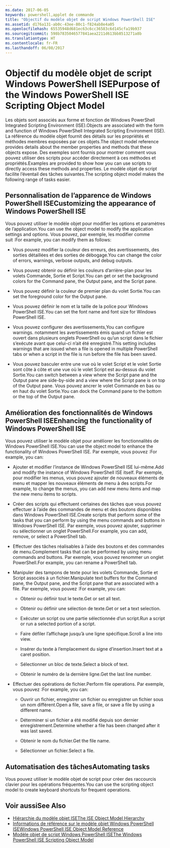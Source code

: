 ```yaml
---
ms.date: 2017-06-05
keywords: powershell,applet de commande
title: "Objectif du modèle objet de script Windows PowerShell ISE"
ms.assetid: d176a131-ab0c-43ee-80c1-f824ab8e4a05
ms.openlocfilehash: 65535948d681ec63c6cc36583c6d145cfa19b937
ms.sourcegitcommit: 598b7835046577841aea2211d613bb8513271a8b
ms.translationtype: HT
ms.contentlocale: fr-FR
ms.lasthandoff: 06/08/2017
---
```

# <a name="purpose-of-the-windows-powershell-ise-scripting-object-model"></a><span data-ttu-id="3fb75-103">Objectif du modèle objet de script Windows PowerShell ISE</span><span class="sxs-lookup"><span data-stu-id="3fb75-103">Purpose of the Windows PowerShell ISE Scripting Object Model</span></span>
  <span data-ttu-id="3fb75-104">Les objets sont associés aux forme et fonction de Windows PowerShell Integrated Scripting Environment (ISE).</span><span class="sxs-lookup"><span data-stu-id="3fb75-104">Objects are associated with the form and function of Windows PowerShell Integrated Scripting Environment (ISE).</span></span> <span data-ttu-id="3fb75-105">La référence du modèle objet fournit des détails sur les propriétés et méthodes membres exposées par ces objets.</span><span class="sxs-lookup"><span data-stu-id="3fb75-105">The object model reference provides details about the member properties and methods that these objects expose.</span></span> <span data-ttu-id="3fb75-106">Des exemples sont fournis pour montrer comment vous pouvez utiliser des scripts pour accéder directement à ces méthodes et propriétés.</span><span class="sxs-lookup"><span data-stu-id="3fb75-106">Examples are provided to show how you can use scripts to directly access these methods and properties.</span></span> <span data-ttu-id="3fb75-107">Le modèle objet de script facilite l’éventail des tâches suivantes.</span><span class="sxs-lookup"><span data-stu-id="3fb75-107">The scripting object model makes the following range of tasks easier.</span></span>

## <a name="customizing-the-appearance-of-windows-powershell-ise"></a><span data-ttu-id="3fb75-108">Personnalisation de l’apparence de Windows PowerShell ISE</span><span class="sxs-lookup"><span data-stu-id="3fb75-108">Customizing the appearance of Windows PowerShell ISE</span></span>
 <span data-ttu-id="3fb75-109">Vous pouvez utiliser le modèle objet pour modifier les options et paramètres de l’application.</span><span class="sxs-lookup"><span data-stu-id="3fb75-109">You can use the object model to modify the application settings and options.</span></span> <span data-ttu-id="3fb75-110">Vous pouvez, par exemple, les modifier comme suit :</span><span class="sxs-lookup"><span data-stu-id="3fb75-110">For example, you can modify them as follows:</span></span>

-   <span data-ttu-id="3fb75-111">Vous pouvez modifier la couleur des erreurs, des avertissements, des sorties détaillées et des sorties de débogage.</span><span class="sxs-lookup"><span data-stu-id="3fb75-111">You can change the color of errors, warnings, verbose outputs, and debug outputs.</span></span>

-   <span data-ttu-id="3fb75-112">Vous pouvez obtenir ou définir les couleurs d’arrière-plan pour les volets Commande, Sortie et Script.</span><span class="sxs-lookup"><span data-stu-id="3fb75-112">You can get or set the background colors for the Command pane, the Output pane, and the Script pane.</span></span>

-   <span data-ttu-id="3fb75-113">Vous pouvez définir la couleur de premier plan du volet Sortie.</span><span class="sxs-lookup"><span data-stu-id="3fb75-113">You can set the foreground color for the Output pane.</span></span>

-   <span data-ttu-id="3fb75-114">Vous pouvez définir le nom et la taille de la police pour Windows PowerShell ISE.</span><span class="sxs-lookup"><span data-stu-id="3fb75-114">You can set the font name and font size for Windows PowerShell ISE.</span></span>

-   <span data-ttu-id="3fb75-115">Vous pouvez configurer des avertissements,</span><span class="sxs-lookup"><span data-stu-id="3fb75-115">You can configure warnings.</span></span> <span data-ttu-id="3fb75-116">notamment les avertissements émis quand un fichier est ouvert dans plusieurs onglets PowerShell ou qu’un script dans le fichier s’exécute avant que celui-ci n’ait été enregistré.</span><span class="sxs-lookup"><span data-stu-id="3fb75-116">This setting includes warnings that are issued when a file is opened in multiple PowerShell tabs or when a script in the file is run before the file has been saved.</span></span>

-   <span data-ttu-id="3fb75-117">Vous pouvez basculer entre une vue où le volet Script et le volet Sortie sont côte à côte et une vue où le volet Script est au-dessus du volet Sortie.</span><span class="sxs-lookup"><span data-stu-id="3fb75-117">You can switch between a view where the Script pane and the Output pane are side-by-side and a view where the Script pane is on top of the Output pane.</span></span> <span data-ttu-id="3fb75-118">Vous pouvez ancrer le volet Commande en bas ou en haut du volet Sortie.</span><span class="sxs-lookup"><span data-stu-id="3fb75-118">You can dock the Command pane to the bottom or the top of the Output pane.</span></span>

## <a name="enhancing-the-functionality-of-windows-powershell-ise"></a><span data-ttu-id="3fb75-119">Amélioration des fonctionnalités de Windows PowerShell ISE</span><span class="sxs-lookup"><span data-stu-id="3fb75-119">Enhancing the functionality of Windows PowerShell ISE</span></span>
 <span data-ttu-id="3fb75-120">Vous pouvez utiliser le modèle objet pour améliorer les fonctionnalités de Windows PowerShell ISE.</span><span class="sxs-lookup"><span data-stu-id="3fb75-120">You can use the object model to enhance the functionality of Windows PowerShell ISE.</span></span> <span data-ttu-id="3fb75-121">Par exemple, vous pouvez :</span><span class="sxs-lookup"><span data-stu-id="3fb75-121">For example, you can:</span></span>

-   <span data-ttu-id="3fb75-122">Ajouter et modifier l’instance de Windows PowerShell ISE lui-même.</span><span class="sxs-lookup"><span data-stu-id="3fb75-122">Add and modify the instance of Windows PowerShell ISE itself.</span></span> <span data-ttu-id="3fb75-123">Par exemple, pour modifier les menus, vous pouvez ajouter de nouveaux éléments de menu et mapper les nouveaux éléments de menu à des scripts.</span><span class="sxs-lookup"><span data-stu-id="3fb75-123">For example, to change the menus, you can add new menu items and map the new menu items to scripts.</span></span>

-   <span data-ttu-id="3fb75-124">Créer des scripts qui effectuent certaines des tâches que vous pouvez effectuer à l’aide des commandes de menu et des boutons disponibles dans Windows PowerShell ISE.</span><span class="sxs-lookup"><span data-stu-id="3fb75-124">Create scripts that perform some of the tasks that you can perform by using the menu commands and buttons in Windows PowerShell ISE.</span></span> <span data-ttu-id="3fb75-125">Par exemple, vous pouvez ajouter, supprimer ou sélectionner un onglet PowerShell.</span><span class="sxs-lookup"><span data-stu-id="3fb75-125">For example, you can add, remove, or select a PowerShell tab.</span></span>

-   <span data-ttu-id="3fb75-126">Effectuer des tâches réalisables à l’aide des boutons et des commandes de menu.</span><span class="sxs-lookup"><span data-stu-id="3fb75-126">Complement tasks that can be performed by using menu commands and buttons.</span></span> <span data-ttu-id="3fb75-127">Par exemple, vous pouvez renommer un onglet PowerShell.</span><span class="sxs-lookup"><span data-stu-id="3fb75-127">For example, you can rename a PowerShell tab.</span></span>

-   <span data-ttu-id="3fb75-128">Manipuler des tampons de texte pour les volets Commande, Sortie et Script associés à un fichier.</span><span class="sxs-lookup"><span data-stu-id="3fb75-128">Manipulate text buffers for the Command pane, the Output pane, and the Script pane that are associated with a file.</span></span> <span data-ttu-id="3fb75-129">Par exemple, vous pouvez :</span><span class="sxs-lookup"><span data-stu-id="3fb75-129">For example, you can:</span></span>

    -   <span data-ttu-id="3fb75-130">Obtenir ou définir tout le texte.</span><span class="sxs-lookup"><span data-stu-id="3fb75-130">Get or set all text.</span></span>

    -   <span data-ttu-id="3fb75-131">Obtenir ou définir une sélection de texte.</span><span class="sxs-lookup"><span data-stu-id="3fb75-131">Get or set a text selection.</span></span>

    -   <span data-ttu-id="3fb75-132">Exécuter un script ou une partie sélectionnée d’un script.</span><span class="sxs-lookup"><span data-stu-id="3fb75-132">Run a script or run a selected portion of a script.</span></span>

    -   <span data-ttu-id="3fb75-133">Faire défiler l’affichage jusqu’à une ligne spécifique.</span><span class="sxs-lookup"><span data-stu-id="3fb75-133">Scroll a line into view.</span></span>

    -   <span data-ttu-id="3fb75-134">Insérer du texte à l’emplacement du signe d’insertion.</span><span class="sxs-lookup"><span data-stu-id="3fb75-134">Insert text at a caret position.</span></span>

    -   <span data-ttu-id="3fb75-135">Sélectionner un bloc de texte.</span><span class="sxs-lookup"><span data-stu-id="3fb75-135">Select a block of text.</span></span>

    -   <span data-ttu-id="3fb75-136">Obtenir le numéro de la dernière ligne.</span><span class="sxs-lookup"><span data-stu-id="3fb75-136">Get the last line number.</span></span>

-   <span data-ttu-id="3fb75-137">Effectuer des opérations de fichier.</span><span class="sxs-lookup"><span data-stu-id="3fb75-137">Perform file operations.</span></span> <span data-ttu-id="3fb75-138">Par exemple, vous pouvez :</span><span class="sxs-lookup"><span data-stu-id="3fb75-138">For example, you can:</span></span>

    -   <span data-ttu-id="3fb75-139">Ouvrir un fichier, enregistrer un fichier ou enregistrer un fichier sous un nom différent.</span><span class="sxs-lookup"><span data-stu-id="3fb75-139">Open a file, save a file, or save a file by using a different name.</span></span>

    -   <span data-ttu-id="3fb75-140">Déterminer si un fichier a été modifié depuis son dernier enregistrement.</span><span class="sxs-lookup"><span data-stu-id="3fb75-140">Determine whether a file has been changed after it was last saved.</span></span>

    -   <span data-ttu-id="3fb75-141">Obtenir le nom du fichier.</span><span class="sxs-lookup"><span data-stu-id="3fb75-141">Get the file name.</span></span>

    -   <span data-ttu-id="3fb75-142">Sélectionner un fichier.</span><span class="sxs-lookup"><span data-stu-id="3fb75-142">Select a file.</span></span>

## <a name="automating-tasks"></a><span data-ttu-id="3fb75-143">Automatisation des tâches</span><span class="sxs-lookup"><span data-stu-id="3fb75-143">Automating tasks</span></span>
 <span data-ttu-id="3fb75-144">Vous pouvez utiliser le modèle objet de script pour créer des raccourcis clavier pour les opérations fréquentes.</span><span class="sxs-lookup"><span data-stu-id="3fb75-144">You can use the scripting object model to create keyboard shortcuts for frequent operations.</span></span>

## <a name="see-also"></a><span data-ttu-id="3fb75-145">Voir aussi</span><span class="sxs-lookup"><span data-stu-id="3fb75-145">See Also</span></span>
- [<span data-ttu-id="3fb75-146">Hiérarchie du modèle objet ISE</span><span class="sxs-lookup"><span data-stu-id="3fb75-146">The ISE Object Model Hierarchy</span></span>](The-ISE-Object-Model-Hierarchy.md) 
- [<span data-ttu-id="3fb75-147">Informations de référence sur le modèle objet Windows PowerShell ISE</span><span class="sxs-lookup"><span data-stu-id="3fb75-147">Windows PowerShell ISE Object Model Reference</span></span>](Windows-PowerShell-ISE-Object-Model-Reference.md) 
- [<span data-ttu-id="3fb75-148">Modèle objet de script Windows PowerShell ISE</span><span class="sxs-lookup"><span data-stu-id="3fb75-148">The Windows PowerShell ISE Scripting Object Model</span></span>](The-Windows-PowerShell-ISE-Scripting-Object-Model.md)

  
